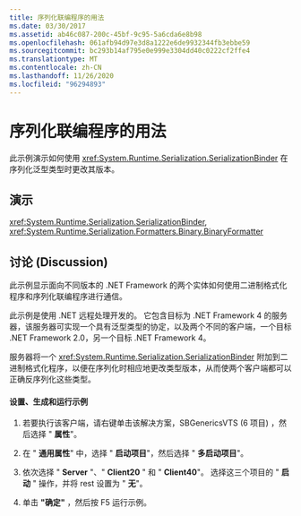 ```yaml
---
title: 序列化联编程序的用法
ms.date: 03/30/2017
ms.assetid: ab46c087-200c-45bf-9c95-5a6cda6e8b98
ms.openlocfilehash: 061afb94d97e3d8a1222e6de9932344fb3ebbe59
ms.sourcegitcommit: bc293b14af795e0e999e3304dd40c0222cf2ffe4
ms.translationtype: MT
ms.contentlocale: zh-CN
ms.lasthandoff: 11/26/2020
ms.locfileid: "96294893"
---
```

# <a name="usage-of-serialization-binder"></a>序列化联编程序的用法

此示例演示如何使用 <xref:System.Runtime.Serialization.SerializationBinder> 在序列化泛型类型时更改其版本。  
  
## <a name="demonstrates"></a>演示  

 <xref:System.Runtime.Serialization.SerializationBinder>, <xref:System.Runtime.Serialization.Formatters.Binary.BinaryFormatter>  
  
## <a name="discussion"></a>讨论 (Discussion)  

 此示例显示面向不同版本的 .NET Framework 的两个实体如何使用二进制格式化程序和序列化联编程序进行通信。  
  
此示例是使用 .NET 远程处理开发的。 它包含目标为 .NET Framework 4 的服务器，该服务器可实现一个具有泛型类型的协定，以及两个不同的客户端，一个目标 .NET Framework 2.0，另一个目标 .NET Framework 4。  
  
 服务器将一个 <xref:System.Runtime.Serialization.SerializationBinder> 附加到二进制格式化程序，以便在序列化时相应地更改类型版本，从而使两个客户端都可以正确反序列化这些类型。  
  
#### <a name="to-set-up-build-and-run-the-sample"></a>设置、生成和运行示例  
  
1. 若要执行该客户端，请右键单击该解决方案，SBGenericsVTS (6 项目) ，然后选择 " **属性**"。  
  
2. 在 " **通用属性**" 中，选择 " **启动项目**"，然后选择 " **多启动项目**"。  
  
3. 依次选择 " **Server** "、" **Client20** " 和 " **Client40**"。 选择这三个项目的 " **启动** " 操作，并将 rest 设置为 " **无**"。  
  
4. 单击 **"确定"** ，然后按 F5 运行示例。
